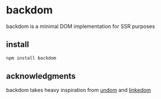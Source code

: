# backdom
backdom is a minimal DOM implementation for SSR purposes

## install

```sh
npm install backdom
```

## acknowledgments
backdom takes heavy inspiration from [undom](https://github.com/developit/undom) and [linkedom](https://github.com/WebReflection/linkedom)
